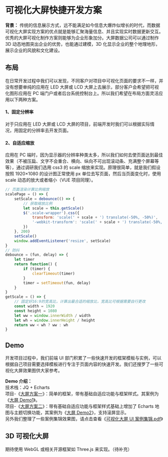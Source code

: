 # 可视化大屏快捷开发方案

<strong>背景：</strong>
传统的信息展示方式，远不能满足如今信息大爆炸似增长的时代，而数据可视化大屏实现方案的优点就是能够汇聚海量信息、并且实现实时数据更新交互。  
优秀的大屏可视化制作方案则能够为企业形象加分。大屏数据公司可以通过制作 3D 动态地图突出企业的优势，也能通过建模，3D 化显示企业的整个地理地形，展示企业的风貌和文化建设。

## 布局

在日常开发过程中我们可以发现，不同客户对项目中可视化页面的要求不一样，并没有想要单纯的应用在 LED 大屏或 LCD 大屏上去展示，部分客户会希望把可视化图形应用在 PC 端门户或者后台系统控制台上。所以我们希望在布局方面灵活应用以下两种方案。

#### 1、固定分辨率

对于只应用在 LED 大屏或 LCD 大屏的项目，前端开发时我们可以根据实际情况，用固定的分辨率去开发页面。

#### 2、自适应缩放

应用在 PC 端时，因为显示器的分辨率种类太多，所以我们如何去使页面达到最佳效果（不被压扁、文字不会重合、横向、纵向不可出现滚动条、充满整个屏幕等等），通过调研我们选用 css3 的 scale 缩放来实现。原理很简单，就是我们假设按照 1920×1080 的设计图正常使用 px 单位去写页面，然后当页面变化时，使用 scale 动态的放大或者缩小（VUE 项目同理）。

```js
// 页面渲染计算比例缩放
scalePage = () => {
	setScale = debounce(() => {
		// 获取缩放比例
		let scale = this.getScale()
		$('.scale-wrapper').css({
			transform: 'scale(' + scale + ') translate(-50%, -50%)',
			'-webkit-transform': 'scale(' + scale + ') translate(-50%, -50%)'
		})
	}, 200)
	setScale()
	window.addEventListener('resize', setScale)
}
// 防抖
debounce = (fun, delay) => {
	let timer
	return function() {
		if (timer) {
			clearTimeout(timer)
		}
		timer = setTimeout(fun, delay)
	}
}
getScale = () => {
	// 固定好16:9的宽高比，计算出最合适的缩放比，宽高比可根据需要自行更改
	const width = 1920
	const height = 1080
	let ww = window.innerWidth / width
	let wh = window.innerHeight / height
	return ww < wh ? ww : wh
}
```

## Demo

开发项目过程中，我们前端 UI 部门积累了一些快速开发的框架模板与实例，可以根据自己项目需要选择模板进行专注于页面内容的快速开发。我们还搜罗了一些可视化大屏效果图供大家参考。

<strong>Demo 介绍：</strong><br/>
技术栈：JQ + Echarts<br/>
项目-《<a href="/code/visualize/%E5%A4%A7%E5%B1%8F%E6%96%B9%E6%A1%88/index.html" target="_blank">大屏方案一</a>》：简单的框架，带有基础自适应功能与框架样式。其案例为《<a href="/code/visualize/XXXX%E9%9B%86%E5%9B%A2%E5%AE%89%E5%85%A8%E7%94%9F%E4%BA%A7%E5%A4%A7%E5%B1%8F/index.html" target="_blank">大屏 Demo1</a>》。<br/>
项目-《<a href="/code/visualize/%E5%A4%A7%E5%B1%8F%E6%96%B9%E6%A1%882/theme.html" target="_blank">大屏方案二</a>》：带有基础自适应功能与框架样式基础上增加了 Echarts 地图与主题切换功能，其案例为《<a href="/code/visualize/XXX%E5%A4%A7%E5%B1%8F/index.html" target="_blank">大屏 Demo2</a>》，支持滚屏显示。<br/>
另外我们整理了一些案例集锦效果图，请点击查看《<a href="/code/visualize/可视化大屏UI案例集锦.pdf" target="_blank">可视化大屏 UI 案例集锦.pdf</a>》

## 3D 可视化大屏

期待使用 WebGL 或相关开源框架如 Three.js 来实现。（待补充）
